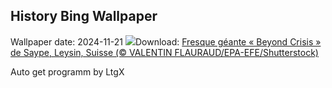 ## History Bing Wallpaper
Wallpaper date: 2024-11-21
![](https://www.bing.com/th?id=OHR.BeyondSaype_FR-CA5362056492_UHD.jpg&w=1000)Download: [Fresque géante « Beyond Crisis » de Saype, Leysin, Suisse (© VALENTIN FLAURAUD/EPA-EFE/Shutterstock)](https://www.bing.com/th?id=OHR.BeyondSaype_FR-CA5362056492_UHD.jpg)

Auto get programm by LtgX
